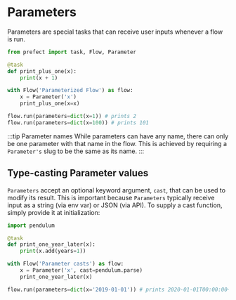 # Parameters

Parameters are special tasks that can receive user inputs whenever a flow is run.

```python
from prefect import task, Flow, Parameter

@task
def print_plus_one(x):
    print(x + 1)

with Flow('Parameterized Flow') as flow:
    x = Parameter('x')
    print_plus_one(x=x)

flow.run(parameters=dict(x=1)) # prints 2
flow.run(parameters=dict(x=100)) # prints 101
```

:::tip Parameter names
While parameters can have any name, there can only be one parameter with that name in the flow. This is achieved by requiring a `Parameter's` slug to be the same as its name.
:::

## Type-casting Parameter values

`Parameters` accept an optional keyword argument, `cast`, that can be used to modify its result. This is important because `Parameters` typically receive input as a string (via env var) or JSON (via API). To supply a cast function, simply provide it at initialization:

```python
import pendulum

@task
def print_one_year_later(x):
    print(x.add(years=1))

with Flow('Parameter casts') as flow:
    x = Parameter('x', cast=pendulum.parse)
    print_one_year_later(x)

flow.run(parameters=dict(x='2019-01-01')) # prints 2020-01-01T00:00:00+00:00
```
